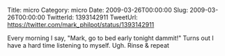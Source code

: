 Title: micro
Category: micro
Date: 2009-03-26T00:00:00
Slug: 2009-03-26T00:00:00
TwitterId: 1393142911
TweetUrl: https://twitter.com/mark_philpot/status/1393142911

Every morning I say, "Mark, go to bed early tonight dammit!" Turns out I have a hard time listening to myself. Ugh. Rinse & repeat
